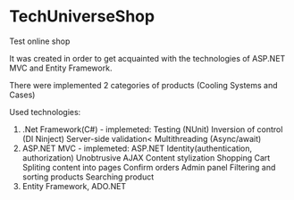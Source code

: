 # TechUniverseShop
Test online shop

It was created in order to get acquainted with the technologies of ASP.NET MVC and Entity Framework.

There were implemented 2 categories of products (Cooling Systems and Cases)

Used technologies:
1) .Net Framework(C#) - implemeted:
    Testing (NUnit)
    Inversion of control (DI Ninject)
    Server-side validation<
    Multithreading (Async/await)
2) ASP.NET MVC - implemeted:
    ASP.NET Identity(authentication, authorization)
    Unobtrusive AJAX
    Content stylization
    Shopping Cart
    Spliting content into pages
    Confirm orders
    Admin panel
    Filtering and sorting products
    Searching product
3) Entity Framework, ADO.NET
